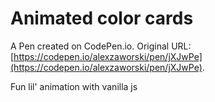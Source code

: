 # Animated color cards

A Pen created on CodePen.io. Original URL: [https://codepen.io/alexzaworski/pen/jXJwPe](https://codepen.io/alexzaworski/pen/jXJwPe).

Fun lil' animation with vanilla js
